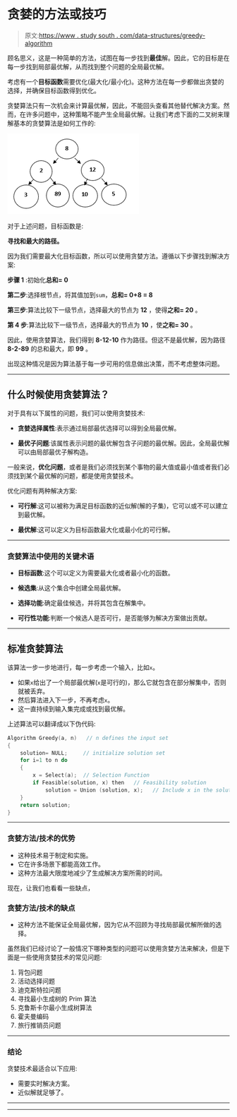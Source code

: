 # 贪婪的方法或技巧

> 原文:[https://www . study south . com/data-structures/greedy-algorithm](https://www.studytonight.com/data-structures/greedy-algorithm)

顾名思义，这是一种简单的方法，试图在每一步找到**最佳**解。因此，它的目标是在每一步找到局部最优解，从而找到整个问题的全局最优解。

考虑有一个**目标函数**需要优化(最大化/最小化)。这种方法在每一步都做出贪婪的选择，并确保目标函数得到优化。

贪婪算法只有一次机会来计算最优解，因此，不能回头查看其他替代解决方案。然而，在许多问题中，这种策略不能产生全局最优解。让我们考虑下面的二叉树来理解基本的贪婪算法是如何工作的:

![Binary tree](img/c8c82290e9ed4a21a76ae2ae98f44232.png)

对于上述问题，目标函数是:

**寻找和最大的路径。**

因为我们需要最大化目标函数，所以可以使用贪婪方法。遵循以下步骤找到解决方案:

**步骤 1** :初始化**总和= 0**

**第二步**:选择根节点，将其值加到`sum`，**总和= 0+8 = 8**

**第三步**:算法比较下一级节点，选择最大的节点为 **12** ，使得**之和= 20** 。

**第 4 步**:算法比较下一级节点，选择最大的节点为 **10** ，使**之和= 30** 。

因此，使用贪婪算法，我们得到 **8-12-10** 作为路径。但这不是最优解，因为路径 **8-2-89** 的总和最大，即 **99** 。

出现这种情况是因为算法基于每一步可用的信息做出决策，而不考虑整体问题。

* * *

## 什么时候使用贪婪算法？

对于具有以下属性的问题，我们可以使用贪婪技术:

*   **贪婪选择属性**:表示通过局部最优选择可以得到全局最优解。

*   **最优子问题**:该属性表示问题的最优解包含子问题的最优解。因此，全局最优解可以由局部最优子解构造。

一般来说，**优化问题**，或者是我们必须找到某个事物的最大值或最小值或者我们必须找到某个最优解的问题，都是使用贪婪技术。

优化问题有两种解决方案:

*   **可行解**:这可以被称为满足目标函数的近似解(解的子集)，它可以或不可以建立到最优解。

*   **最优解**:这可以定义为目标函数最大化或最小化的可行解。

* * *

### 贪婪算法中使用的关键术语

*   **目标函数**:这个可以定义为需要最大化或者最小化的函数。

*   **候选集**:从这个集合中创建全局最优解。

*   **选择功能**:确定最佳候选，并将其包含在解集中。

*   **可行性功能**:判断一个候选人是否可行，是否能够为解决方案做出贡献。

* * *

## 标准贪婪算法

该算法一步一步地进行，每一步考虑一个输入，比如`x`。

*   如果`x`给出了一个局部最优解(`x`是可行的)，那么它就包含在部分解集中，否则就被丢弃。
*   然后算法进入下一步，不再考虑`x`。
*   这一直持续到输入集完成或找到最优解。

上述算法可以翻译成以下伪代码:

```cpp
Algorithm Greedy(a, n)   // n defines the input set
{
    solution= NULL;		// initialize solution set
	for i=1 to n do
	{
		x = Select(a);	// Selection Function
		if Feasible(solution, x) then 	// Feasibility solution
			solution = Union (solution, x);   // Include x in the solution set
	}
	return solution;
}

```

* * *

### 贪婪方法/技术的优势

*   这种技术易于制定和实施。
*   它在许多场景下都能高效工作。
*   这种方法最大限度地减少了生成解决方案所需的时间。

现在，让我们也看看一些缺点，

### 贪婪方法/技术的缺点

*   这种方法不能保证全局最优解，因为它从不回顾为寻找局部最优解所做的选择。

虽然我们已经讨论了一般情况下哪种类型的问题可以使用贪婪方法来解决，但是下面是一些使用贪婪技术的常见问题:

1.  背包问题
2.  活动选择问题
3.  迪克斯特拉问题
4.  寻找最小生成树的 Prim 算法
5.  克鲁斯卡尔最小生成树算法
6.  霍夫曼编码
7.  旅行推销员问题

* * *

### 结论

贪婪技术最适合以下应用:

*   需要实时解决方案。
*   近似解就足够了。

* * *

* * *